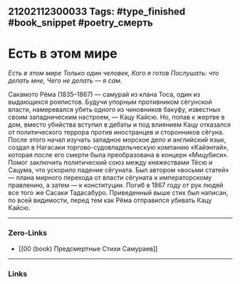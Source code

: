 21202112300033
Tags: #type_finished #book_snippet #poetry_смерть
---
# Есть в этом мире

*Есть в этом мире
Только один человек,
Кого я готов
Послушать: что делать мне,
Чего не делать — я сам.*

Сакамото Рёма (1835–1867) — самурай из клана Тоса, один из выдающихся роялистов. Будучи упорным противником сёгунской власти, намеревался убить одного из чиновников бакуфу, известных своим западническим настроем, — Кацу Кайсю. Но, попав к жертве в дом, вместо убийства вступил в дебаты и под влиянием Кацу отказался от политического террора против иностранцев и сторонников сёгуна. После этого начал изучать западное морское дело и английский язык, создал в Нагасаки торгово-судовладельческую компанию «Кайэнтай», которая после его смерти была преобразована в концерн «Мицубиси». Помог заключить политический союз между княжествами Тёсю и Сацума, что ускорило падение сёгуната. Был автором «восьми статей» — плана мирного перехода от власти сёгуната к императорскому правлению, а затем — к конституции. Погиб в 1867 году от рук людей все того же Сасаки Тадасабуро. Приведенный выше стих был написан, по всей видимости, перед тем как Рёма отправился убивать Кацу Кайсю.

---
### Zero-Links
- [[00 (book) Предсмертные Стихи Самураев]]
---
### Links